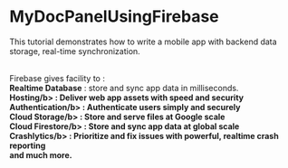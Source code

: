# MyDocPanelUsingFirebase

This tutorial demonstrates how to write a mobile app with backend data storage, real-time synchronization.<br><br>

Firebase gives facility to :<br>
<b>Realtime Database</b> : store and sync app data in milliseconds.<br>
<b>Hosting/b> : Deliver web app assets with speed and security<br>
<b>Authentication/b> : Authenticate users simply and securely<br>
<b>Cloud Storage/b> : Store and serve files at Google scale<br>
<b>Cloud Firestore/b> : Store and sync app data at global scale<br>
<b>Crashlytics/b> : Prioritize and fix issues with powerful, realtime crash reporting<br>
    and much more.
    
